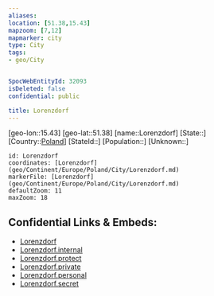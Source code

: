 ```yaml
---
aliases: 
location: [51.38,15.43]
mapzoom: [7,12] 
mapmarker: city 
type: City
tags:
- geo/City


SpocWebEntityId: 32093
isDeleted: false
confidential: public

title: Lorenzdorf
---
```

[geo-lon::15.43]
[geo-lat::51.38]
[name::Lorenzdorf]
[State::]
[Country::[Poland](geo/Continent/Europe/Poland.md)]
[StateId::]
[Population::]
[Unknown::]


```leaflet
id: Lorenzdorf
coordinates: [Lorenzdorf](geo/Continent/Europe/Poland/City/Lorenzdorf.md)
markerFile: [Lorenzdorf](geo/Continent/Europe/Poland/City/Lorenzdorf.md)
defaultZoom: 11 
maxZoom: 18
```


## Confidential Links & Embeds: 
- [Lorenzdorf](../../../../../../_public/geo/Continent/Europe/Poland/City/Lorenzdorf.md) 
- [Lorenzdorf.internal](../../../../../../_internal/geo/Continent/Europe/Poland/City/Lorenzdorf.internal.md) 
- [Lorenzdorf.protect](../../../../../../_protect/geo/Continent/Europe/Poland/City/Lorenzdorf.protect.md) 
- [Lorenzdorf.private](../../../../../../_private/geo/Continent/Europe/Poland/City/Lorenzdorf.private.md) 
- [Lorenzdorf.personal](../../../../../../_personal/geo/Continent/Europe/Poland/City/Lorenzdorf.personal.md) 
- [Lorenzdorf.secret](../../../../../../_secret/geo/Continent/Europe/Poland/City/Lorenzdorf.secret.md) 
